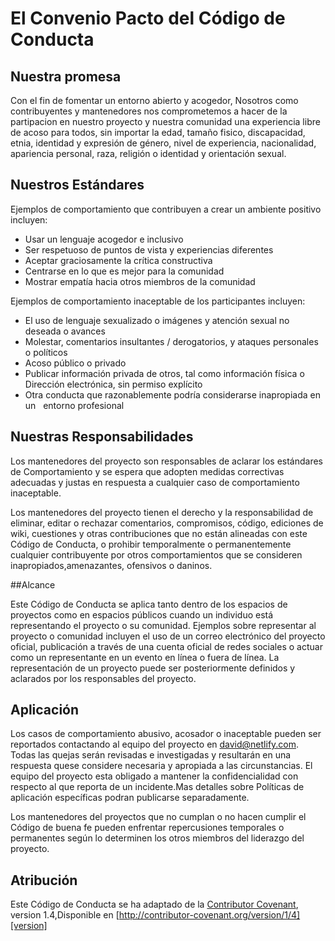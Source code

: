# El Convenio Pacto del  Código de Conducta

## Nuestra promesa

Con el fin de fomentar un entorno abierto y acogedor,
Nosotros como contribuyentes y mantenedores nos comprometemos a hacer de la partipacion en nuestro proyecto y nuestra comunidad una experiencia libre de acoso para todos, sin importar la edad, tamaño fisico, discapacidad, etnia, identidad y expresión de género, nivel de experiencia, nacionalidad, apariencia personal, raza, religión o identidad y orientación sexual.

## Nuestros Estándares

Ejemplos de comportamiento que contribuyen a crear un ambiente positivo
incluyen:

* Usar un lenguaje acogedor e inclusivo
* Ser respetuoso de puntos de vista y experiencias diferentes
* Aceptar graciosamente la crítica constructiva
* Centrarse en lo que es mejor para la comunidad
* Mostrar empatía hacia otros miembros de la comunidad

Ejemplos de comportamiento inaceptable de los participantes incluyen:

* El uso de lenguaje sexualizado o imágenes y atención sexual no deseada o
avances
* Molestar, comentarios insultantes / derogatorios, y ataques personales o políticos
* Acoso público o privado
* Publicar información privada de otros, tal como información física o Dirección electrónica, sin permiso explícito
* Otra conducta que razonablemente podría considerarse inapropiada en un
  entorno profesional

## Nuestras Responsabilidades

Los mantenedores del proyecto son responsables de aclarar los estándares de
Comportamiento y se espera que adopten medidas correctivas adecuadas y justas en
respuesta a cualquier caso de comportamiento inaceptable.

Los mantenedores del proyecto tienen el derecho y la responsabilidad de eliminar, editar o rechazar comentarios, compromisos, código, ediciones de wiki, cuestiones  y otras contribuciones que no están alineadas con este Código de Conducta, o prohibir temporalmente o permanentemente cualquier contribuyente por otros comportamientos que se consideren inapropiados,amenazantes, ofensivos o daninos.

##Alcance

Este Código de Conducta se aplica tanto dentro de los espacios de proyectos como en espacios públicos cuando un individuo está representando el proyecto o su comunidad. Ejemplos sobre representar al proyecto o comunidad incluyen el uso de un correo electrónico del proyecto oficial, publicación a través de una cuenta oficial de redes sociales o actuar como un representante en un evento en línea o fuera de línea. La representación de un proyecto puede ser posteriormente definidos y aclarados por los responsables del proyecto.

## Aplicación

Los casos de comportamiento abusivo, acosador o inaceptable pueden ser reportados contactando al equipo del proyecto en david@netlify.com. Todas las quejas serán revisadas e investigadas y resultarán en una respuesta quese considere necesaria y apropiada a las circunstancias. El equipo del proyecto esta obligado a mantener la confidencialidad con respecto al que reporta de un incidente.Mas detalles  sobre Políticas de aplicación específicas podran  publicarse separadamente.

Los mantenedores del proyectos que no cumplan o no hacen cumplir el Código de
buena fe pueden enfrentar repercusiones temporales o permanentes según lo determinen los otros miembros del liderazgo del proyecto.

## Atribución

Este Código de Conducta se ha adaptado de la [Contributor Covenant][Página principal], version 1.4,Disponible en [http://contributor-covenant.org/version/1/4][version]

[Página principal]: http://contributor-covenant.org
[Versión]: http://contributor-covenant.org/version/1/4/
